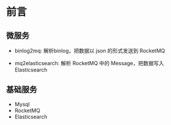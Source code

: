 # 前言
## 微服务
- binlog2mq: 解析binlog，把数据以 json 的形式发送到 RocketMQ

- mq2elasticsearch: 解析 RocketMQ 中的 Message，把数据写入 Elasticsearch

## 基础服务
- Mysql
- RocketMQ
- Elasticsearch
